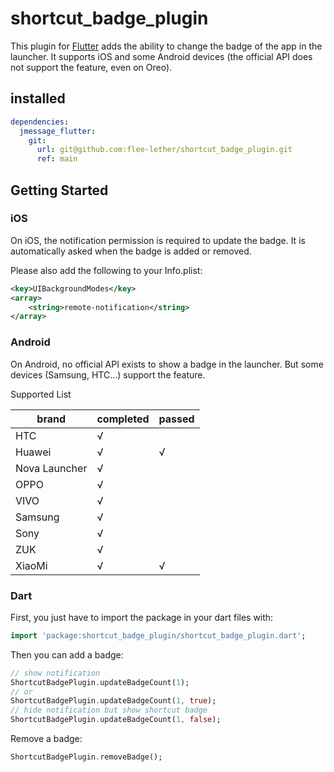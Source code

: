 # shortcut_badge_plugin

This plugin for [Flutter](https://flutter.io) adds the ability to change the badge of the app in the launcher.
It supports iOS and some Android devices (the official API does not support the feature, even on Oreo).

## installed

```yaml
dependencies:
  jmessage_flutter:
    git:
      url: git@github.com:flee-lether/shortcut_badge_plugin.git
      ref: main
```

## Getting Started

### iOS

On iOS, the notification permission is required to update the badge.
It is automatically asked when the badge is added or removed.

Please also add the following to your Info.plist:
```xml
<key>UIBackgroundModes</key>
<array>
    <string>remote-notification</string>
</array>
```


### Android

On Android, no official API exists to show a badge in the launcher. But some devices (Samsung, HTC...) support the feature.

Supported List

|brand|completed|passed|
|-----|---------|------|
|HTC|√||
|Huawei|√|√|
|Nova Launcher|√||
|OPPO|√||
|VIVO|√||
|Samsung|√||
|Sony|√||
|ZUK|√||
|XiaoMi|√|√|


### Dart

First, you just have to import the package in your dart files with:
```dart
import 'package:shortcut_badge_plugin/shortcut_badge_plugin.dart';
```

Then you can add a badge:
```dart
// show notification
ShortcutBadgePlugin.updateBadgeCount(1);
// or 
ShortcutBadgePlugin.updateBadgeCount(1, true);
// hide notification but show shortcut badge
ShortcutBadgePlugin.updateBadgeCount(1, false);
```

Remove a badge:
```dart
ShortcutBadgePlugin.removeBadge();
```
